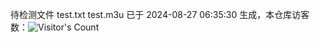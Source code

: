 待检测文件 test.txt test.m3u 已于 2024-08-27 06:35:30 生成，本仓库访客数：![Visitor's Count](https://profile-counter.glitch.me/pxiptv_TV/count.svg)
